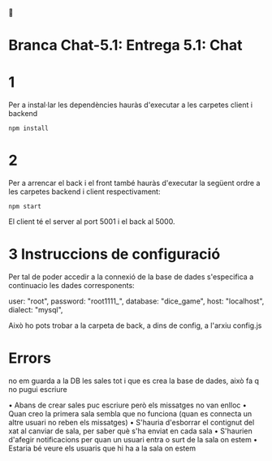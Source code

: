 🧬 
# Branca Chat-5.1: Entrega 5.1: Chat 

# 1

Per a instal·lar les dependències hauràs d'executar a les carpetes client i backend

```
npm install
```

# 2

Per a arrencar el back i el front també hauràs d'executar la següent ordre a les carpetes backend i client respectivament:

```
npm start
```


El client té el server al port 5001 i el back al 5000.

# 3 Instruccions de configuració

Per tal de poder accedir a la connexió de la base de dades s'especifica a continuacio les dades corresponents:

  user: "root",
  password: "root1111_",
  database: "dice_game",
  host: "localhost",
  dialect: "mysql",

  Això ho pots trobar a la carpeta de back, a dins de config, a l'arxiu config.js


# Errors

no em guarda a la DB les sales tot i que es crea la base de dades, això fa q no pugui escriure


•	Abans de crear sales puc escriure però els missatges no van enlloc
•	Quan creo la primera sala sembla que no funciona (quan es connecta un altre usuari no reben els missatges)
•	S'hauria d'esborrar el contignut del xat al canviar de sala, per saber què s'ha enviat en cada sala
•	S'haurien d'afegir notificacions per quan un usuari entra o surt de la sala on estem
•	Estaria bé veure els usuaris que hi ha a la sala on estem
